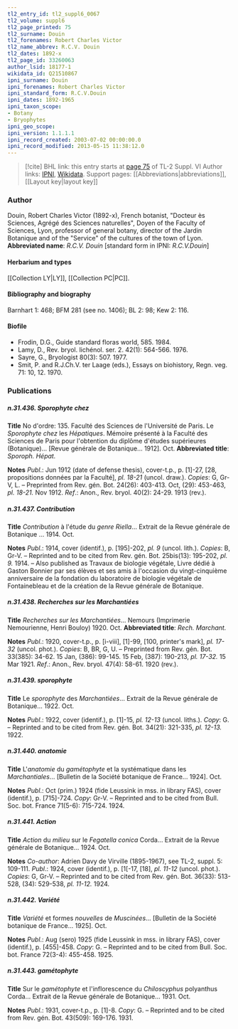 ```yaml
---
tl2_entry_id: tl2_suppl6_0067
tl2_volume: suppl6
tl2_page_printed: 75
tl2_surname: Douin
tl2_forenames: Robert Charles Victor
tl2_name_abbrev: R.C.V. Douin
tl2_dates: 1892-x
tl2_page_id: 33260063
author_lsid: 18177-1
wikidata_id: Q21510867
ipni_surname: Douin
ipni_forenames: Robert Charles Victor
ipni_standard_form: R.C.V.Douin
ipni_dates: 1892-1965
ipni_taxon_scope: 
- Botany
- Bryophytes
ipni_geo_scope: 
ipni_version: 1.1.1.1
ipni_record_created: 2003-07-02 00:00:00.0
ipni_record_modified: 2013-05-15 11:38:12.0
---
```


> [!cite] BHL link: this entry starts at [page 75](https://www.biodiversitylibrary.org/page/33260063) of TL-2 Suppl. VI
> Author links: [IPNI](https://www.ipni.org/a/18177-1), [Wikidata](https://www.wikidata.org/wiki/Q21510867). Support pages: [[Abbreviations|abbreviations]], [[Layout key|layout key]]

### Author

Douin, Robert Charles Victor (1892-x), French botanist, "Docteur ès Sciences, Agrégé des Sciences naturelles", Doyen of the Faculty of Sciences, Lyon, professor of general botany, director of the Jardin Botanique and of the "Service" of the cultures of the town of Lyon. 
**Abbreviated name**: *R.C.V. Douin* \[standard form in IPNI: *R.C.V.Douin*\]

#### Herbarium and types

[[Collection LY|LY]], [[Collection PC|PC]].

#### Bibliography and biography

Barnhart 1: 468; BFM 281 (see no. 1406); BL 2: 98; Kew 2: 116.

#### Biofile

- Frodin, D.G., Guide standard floras world, 585. 1984.
- Lamy, D., Rev. bryol. lichénol. ser. 2. 42(1): 564-566. 1976.
- Sayre, G., Bryologist 80(3): 507. 1977.
- Smit, P. and R.J.Ch.V. ter Laage (eds.), Essays on biohistory, Regn. veg. 71: 10, 12. 1970.

### Publications

##### n.31.436. Sporophyte chez

**Title**
No d'ordre: 135. Faculté des Sciences de l'Université de Paris. Le *Sporophyte chez* les *Hépatiques*. Mémoire présenté à la Faculté des Sciences de Paris pour l'obtention du diplôme d'études supérieures (Botanique)... \[Revue générale de Botanique... 1912\]. Oct.
**Abbreviated title**: *Sporoph. Hépat.*

**Notes**
*Publ*.: Jun 1912 (date of defense thesis), cover-t.p., p. \[1\]-27, \[28, propositions données par la Faculté\], *pl. 18-21* (uncol. draw.). *Copies*: G, Gr-V, L. – Preprinted from Rev. gén. Bot. 24(26): 403-413. Oct, (29): 453-463, *pl. 18-21.* Nov 1912.
*Ref*.: Anon., Rev. bryol. 40(2): 24-29. 1913 (rev.).

##### n.31.437. Contribution

**Title**
*Contribution* à l'étude du *genre Riella*... Extrait de la Revue générale de Botanique ... 1914. Oct.

**Notes**
*Publ*.: 1914, cover (identif.), p. \[195\]-202, *pl. 9* (uncol. lith.). *Copies*: B, Gr-V. – Reprinted and to be cited from Rev. gén. Bot. 25bis(13): 195-202, *pl. 9.* 1914. – Also published as Travaux de biologie végétale, Livre dédié à Gaston Bonnier par ses élèves et ses amis à l'occasion du vingt-cinquième anniversaire de la fondation du laboratoire de biologie végétale de Fontainebleau et de la création de la Revue générale de Botanique.

##### n.31.438. Recherches sur les Marchantiées

**Title**
*Recherches sur les Marchantiées*... Nemours (Imprimerie Nemourienne, Henri Bouloy) 1920. Oct.
**Abbreviated title**: *Rech. Marchant.*

**Notes**
*Publ*.: 1920, cover-t.p., p. \[i-viii\], \[1\]-99, \[100, printer's mark\], *pl. 17-32* (uncol. phot.).
*Copies*: B, BR, G, U. – Preprinted from Rev. gén. Bot. 33(385): 34-62. 15 Jan, (386): 99-145. 15 Feb, (387): 190-213, *pl. 17-32.* 15 Mar 1921.
*Ref*.: Anon., Rev. bryol. 47(4): 58-61. 1920 (rev.).

##### n.31.439. sporophyte

**Title**
Le *sporophyte* des *Marchantiées*... Extrait de la Revue générale de Botanique... 1922. Oct.

**Notes**
*Publ*.: 1922, cover (identif.), p. \[1\]-15, *pl. 12-13* (uncol. liths.). *Copy*: G. – Reprinted and to be cited from Rev. gén. Bot. 34(21): 321-335, *pl. 12-13.* 1922.

##### n.31.440. anatomie

**Title**
L'*anatomie* du *gamétophyte* et la systématique dans les *Marchantiales*... \[Bulletin de la Société botanique de France... 1924\]. Oct.

**Notes**
*Publ*.: Oct (prim.) 1924 (fide Leussink in mss. in library FAS), cover (identif.), p. \[715\]-724.
*Copy*: Gr-V. – Reprinted and to be cited from Bull. Soc. bot. France 71(5-6): 715-724. 1924.

##### n.31.441. Action

**Title**
*Action* du *milieu* sur le *Fegatella conica* Corda... Extrait de la Revue générale de Botanique... 1924. Oct.

**Notes**
*Co-author*: Adrien Davy de Virville (1895-1967), see TL-2, suppl. 5: 109-111.
*Publ*.: 1924, cover (identif.), p. \[1\[-17, \[18\], *pl. 11-12* (uncol. phot.). *Copies*: G, Gr-V. – Reprinted and to be cited from Rev. gén. Bot. 36(33): 513-528, (34): 529-538, *pl. 11-12.* 1924.

##### n.31.442. Variété

**Title**
*Variété* et formes *nouvelles* de *Muscinées*... \[Bulletin de la Société botanique de France... 1925\]. Oct.

**Notes**
*Publ*.: Aug (sero) 1925 (fide Leussink in mss. in library FAS), cover (identif.), p. \[455\]-458.
*Copy*: G. – Reprinted and to be cited from Bull. Soc. bot. France 72(3-4): 455-458. 1925.

##### n.31.443. gamétophyte

**Title**
Sur le *gamétophyte* et l'inflorescence du *Chiloscyphus* polyanthus Corda... Extrait de la Revue générale de Botanique... 1931. Oct.

**Notes**
*Publ*.: 1931, cover-t.p., p. \[1\]-8. *Copy*: G. – Reprinted and to be cited from Rev. gén. Bot. 43(509): 169-176. 1931.

